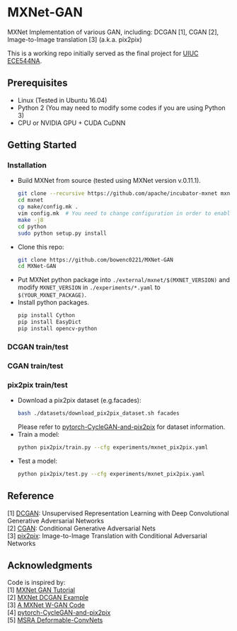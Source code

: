 # MXNet-GAN
MXNet Implementation of various GAN, including: DCGAN [1], CGAN [2], Image-to-Image translation [3] (a.k.a. pix2pix)  

This is a working repo initially served as the final project for [UIUC ECE544NA](https://courses.engr.illinois.edu/ece544na/fa2017/_site/).  

## Prerequisites
- Linux (Tested in Ubuntu 16.04)
- Python 2 (You may need to modify some codes if you are using Python 3)
- CPU or NVIDIA GPU + CUDA CuDNN

## Getting Started
### Installation
- Build MXNet from source (tested using MXNet version v.0.11.1).
  ```bash
  git clone --recursive https://github.com/apache/incubator-mxnet mxnet
  cd mxnet
  cp make/config.mk .
  vim config.mk  # You need to change configuration in order to enable cuda and cudnn 
  make -j8
  cd python
  sudo python setup.py install
  ```
- Clone this repo:
  ```bash
  git clone https://github.com/bowenc0221/MXNet-GAN
  cd MXNet-GAN
  ```
- Put MXNet python package into ```./external/mxnet/$(MXNET_VERSION)``` and modify ```MXNET_VERSION``` in ```./experiments/*.yaml``` to ```$(YOUR_MXNET_PACKAGE)```.
- Install python packages.
  ```bash
  pip install Cython
  pip install EasyDict
  pip install opencv-python
  ```

### DCGAN train/test

### CGAN train/test

### pix2pix train/test
- Download a pix2pix dataset (e.g.facades):
  ```bash
  bash ./datasets/download_pix2pix_dataset.sh facades
  ```
  Please refer to [pytorch-CycleGAN-and-pix2pix](https://github.com/bowenc0221/pytorch-CycleGAN-and-pix2pix) for dataset information.
- Train a model:
  ```bash
  python pix2pix/train.py --cfg experiments/mxnet_pix2pix.yaml
  ```
- Test a model:
  ```bash
  python pix2pix/test.py --cfg experiments/mxnet_pix2pix.yaml
  ```

## Reference
[1] [DCGAN](https://arxiv.org/abs/1511.06434): Unsupervised Representation Learning with Deep Convolutional Generative Adversarial Networks  
[2] [CGAN](https://arxiv.org/abs/1411.1784): Conditional Generative Adversarial Nets  
[3] [pix2pix](https://arxiv.org/abs/1611.07004): Image-to-Image Translation with Conditional Adversarial Networks  

## Acknowledgments
Code is inspired by:  
[1] [MXNet GAN Tutorial](https://mxnet.incubator.apache.org/tutorials/unsupervised_learning/gan.html)  
[2] [MXNet DCGAN Example](https://github.com/apache/incubator-mxnet/blob/master/example/gan/dcgan.py)  
[3] [A MXNet W-GAN Code](https://github.com/vsooda/mxnet-wgan)  
[4] [pytorch-CycleGAN-and-pix2pix](https://github.com/bowenc0221/pytorch-CycleGAN-and-pix2pix)  
[5] [MSRA Deformable-ConvNets](https://github.com/msracver/Deformable-ConvNets)  
